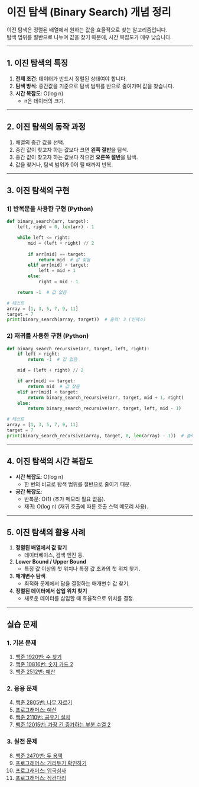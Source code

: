 # 이진 탐색 (Binary Search) 개념 정리

이진 탐색은 정렬된 배열에서 원하는 값을 효율적으로 찾는 알고리즘입니다.  
탐색 범위를 절반으로 나누며 값을 찾기 때문에, 시간 복잡도가 매우 낮습니다.

---

## 1. 이진 탐색의 특징

1. **전제 조건**: 데이터가 반드시 정렬된 상태여야 합니다.
2. **탐색 방식**: 중간값을 기준으로 탐색 범위를 반으로 줄여가며 값을 찾습니다.
3. **시간 복잡도**: O(log n)  
   - n은 데이터의 크기.

---

## 2. 이진 탐색의 동작 과정

1. 배열의 중간 값을 선택.
2. 중간 값이 찾고자 하는 값보다 크면 **왼쪽 절반**을 탐색.
3. 중간 값이 찾고자 하는 값보다 작으면 **오른쪽 절반**을 탐색.
4. 값을 찾거나, 탐색 범위가 0이 될 때까지 반복.

---

## 3. 이진 탐색의 구현

### 1) 반복문을 사용한 구현 (Python)
```python
def binary_search(arr, target):
    left, right = 0, len(arr) - 1

    while left <= right:
        mid = (left + right) // 2
        
        if arr[mid] == target:
            return mid  # 값 찾음
        elif arr[mid] < target:
            left = mid + 1
        else:
            right = mid - 1

    return -1  # 값 없음

# 테스트
array = [1, 3, 5, 7, 9, 11]
target = 7
print(binary_search(array, target))  # 출력: 3 (인덱스)
```

### 2) 재귀를 사용한 구현 (Python)
```python
def binary_search_recursive(arr, target, left, right):
    if left > right:
        return -1  # 값 없음

    mid = (left + right) // 2

    if arr[mid] == target:
        return mid  # 값 찾음
    elif arr[mid] < target:
        return binary_search_recursive(arr, target, mid + 1, right)
    else:
        return binary_search_recursive(arr, target, left, mid - 1)

# 테스트
array = [1, 3, 5, 7, 9, 11]
target = 7
print(binary_search_recursive(array, target, 0, len(array) - 1))  # 출력: 3
```

---

## 4. 이진 탐색의 시간 복잡도

- **시간 복잡도**: O(log n)  
  - 한 번의 비교로 탐색 범위를 절반으로 줄이기 때문.
- **공간 복잡도**:  
  - 반복문: O(1) (추가 메모리 필요 없음).  
  - 재귀: O(log n) (재귀 호출에 따른 호출 스택 메모리 사용).

---

## 5. 이진 탐색의 활용 사례

1. **정렬된 배열에서 값 찾기**
   - 데이터베이스, 검색 엔진 등.
2. **Lower Bound / Upper Bound**
   - 특정 값 이상의 첫 위치나 특정 값 초과의 첫 위치 찾기.
3. **매개변수 탐색**
   - 최적화 문제에서 답을 결정하는 매개변수 값 찾기.
4. **정렬된 데이터에서 삽입 위치 찾기**
   - 새로운 데이터를 삽입할 때 효율적으로 위치를 결정.

---

## 실습 문제

### 1. 기본 문제
1. [백준 1920번: 수 찾기](https://www.acmicpc.net/problem/1920)  
2. [백준 10816번: 숫자 카드 2](https://www.acmicpc.net/problem/10816)  
3. [백준 2512번: 예산](https://www.acmicpc.net/problem/2512)

### 2. 응용 문제
4. [백준 2805번: 나무 자르기](https://www.acmicpc.net/problem/2805)  
5. [프로그래머스: 예산](https://school.programmers.co.kr/learn/courses/30/lessons/43237)  
6. [백준 2110번: 공유기 설치](https://www.acmicpc.net/problem/2110)  
7. [백준 12015번: 가장 긴 증가하는 부분 수열 2](https://www.acmicpc.net/problem/12015)

### 3. 실전 문제
8. [백준 2470번: 두 용액](https://www.acmicpc.net/problem/2470)  
9. [프로그래머스: 거리두기 확인하기](https://school.programmers.co.kr/learn/courses/30/lessons/81302)  
10. [프로그래머스: 입국심사](https://school.programmers.co.kr/learn/courses/30/lessons/43238)  
11. [프로그래머스: 징검다리](https://school.programmers.co.kr/learn/courses/30/lessons/43236)  